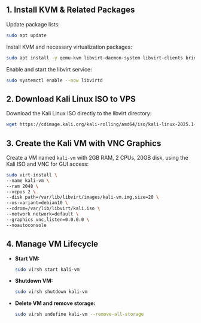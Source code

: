 ## 1. Install KVM & Related Packages

Update package lists:

```bash
sudo apt update
```

Install KVM and necessary virtualization packages:

```bash
sudo apt install -y qemu-kvm libvirt-daemon-system libvirt-clients bridge-utils virtinst
```

Enable and start the libvirt service:

```bash
sudo systemctl enable --now libvirtd
```



## 2. Download Kali Linux ISO to VPS

Download the Kali Linux ISO directly to the libvirt directory:

```bash
wget https://cdimage.kali.org/kali-rolling/amd64/iso/kali-linux-2025.1-installer-amd64.iso -O /var/lib/libvirt/kali.iso
```




## 3. Create the Kali VM with VNC Graphics

Create a VM named `kali-vm` with 2GB RAM, 2 CPUs, 20GB disk, using the Kali ISO and VNC for GUI access:

```bash
sudo virt-install \
--name kali-vm \
--ram 2048 \
--vcpus 2 \
--disk path=/var/lib/libvirt/images/kali-vm.img,size=20 \
--os-variant=debian10 \
--cdrom=/var/lib/libvirt/kali.iso \
--network network=default \
--graphics vnc,listen=0.0.0.0 \
--noautoconsole
```




## 4. Manage VM Lifecycle

* **Start VM:**

  ```bash
  sudo virsh start kali-vm
  ```

* **Shutdown VM:**

  ```bash
  sudo virsh shutdown kali-vm
  ```

* **Delete VM and remove storage:**

  ```bash
  sudo virsh undefine kali-vm --remove-all-storage
  ```


